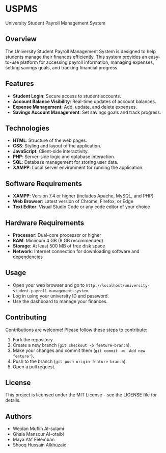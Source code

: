 # USPMS
University Student Payroll Management System


## Overview

The University Student Payroll Management System is designed to help students manage their finances efficiently. This system provides an easy-to-use platform for accessing payroll information, managing expenses, setting savings goals, and tracking financial progress.



## Features

- **Student Login**: Secure access to student accounts.
- **Account Balance Visibility**: Real-time updates of account balances.
- **Expense Management**: Add, update, and delete expenses.
- **Savings Account Management**: Set savings goals and track progress.




## Technologies

- **HTML**: Structure of the web pages.
- **CSS**: Styling and layout of the application.
- **JavaScript**: Client-side interactivity.
- **PHP**: Server-side logic and database interaction.
- **SQL**: Database management for storing user data.
- **XAMPP**: Local server environment for running the application.

## Software Requirements

- **XAMPP**: Version 7.4 or higher (includes Apache, MySQL, and PHP)
- **Web Browser**: Latest version of Chrome, Firefox, or Edge
- **Text Editor**: Visual Studio Code or any code editor of your choice

## Hardware Requirements

- **Processor**: Dual-core processor or higher
- **RAM**: Minimum 4 GB (8 GB recommended)
- **Storage**: At least 500 MB of free disk space
- **Network**: Internet connection for downloading software and dependencies




## Usage

- Open your web browser and go to `http://localhost/university-student-payroll-management-system`.
- Log in using your university ID and password.
- Use the dashboard to manage your finances.

## Contributing

Contributions are welcome! Please follow these steps to contribute:

1. Fork the repository.
2. Create a new branch (`git checkout -b feature-branch`).
3. Make your changes and commit them (`git commit -m 'Add new feature'`).
4. Push to the branch (`git push origin feature-branch`).
5. Open a pull request.

## License

This project is licensed under the MIT License - see the LICENSE file for details.

## Authors

- Wejdan Muflih Al-sulami
- Ghala Mansour AI-otaibi
- Maya Atif Felemban
- Shooq Hussain Alkhuzaie


